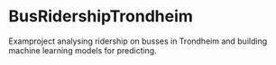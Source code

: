 # BusRidershipTrondheim
Examproject analysing ridership on busses in Trondheim and building machine learning models for predicting. 
